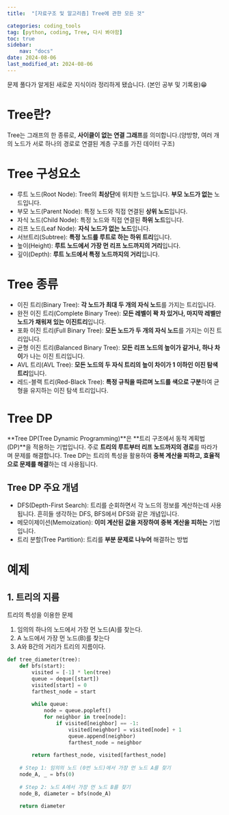 ```yaml
---
title:  "[자료구조 및 알고리즘] Tree에 관한 모든 것" 

categories: coding_tools
tag: [python, coding, Tree, 다시 봐야함]
toc: true
sidebar:
    nav: "docs"
date: 2024-08-06
last_modified_at: 2024-08-06
---
```


문제 풀다가 알게된 새로운 지식이라 정리하게 됐습니다. (본인 공부 및 기록용)😁

# Tree란?
Tree는 그래프의 한 종류로, **사이클이 없는 연결 그래프**를 의미합니다.(양방향, 여러 개의 노드가 서로 하나의 경로로 연결된 계층 구조를 가진 데이터 구조)


# Tree 구성요소
- 루트 노드(Root Node): Tree의 **최상단**에 위치한 노드입니다. **부모 노드가 없는** 노드입니다.
- 부모 노드(Parent Node): 특정 노드와 직접 연결된 **상위 노드**입니다.
- 자식 노드(Child Node): 특정 노드와 직접 연결된 **하위 노드**입니다.
- 리프 노드(Leaf Node): **자식 노드가 없는 노드**입니다.
- 서브트리(Subtree): **특정 노드를 루트로 하는 하위 트리**입니다.
- 높이(Height): **루트 노드에서 가장 먼 리프 노드까지의 거리**입니다.
- 깊이(Depth): **루트 노드에서 특정 노드까지의 거리**입니다.


# Tree 종류
- 이진 트리(Binary Tree): **각 노드가 최대 두 개의 자식 노드**를 가지는 트리입니다.
- 완전 이진 트리(Complete Binary Tree): **모든 레벨이 꽉 차 있거나, 마지막 레벨만 노드가 채워져 있는 이진트리**입니다.
- 포화 이진 트리(Full Binary Tree): **모든 노드가 두 개의 자식 노드**를 가지는 이진 트리입니다.
- 균형 이진 트리(Balanced Binary Tree): **모든 리프 노드의 높이가 같거나, 하나 차이**가 나는 이진 트리입니다.
- AVL 트리(AVL Tree): **모든 노드의 두 자식 트리의 높이 차이가 1 이하인 이진 탐색 트리**입니다.
- 레드-블랙 트리(Red-Black Tree): **특정 규칙을 따르며 노드를 색으로 구분**하여 균형을 유지하는 이진 탐색 트리입니다.


# Tree DP
**Tree DP(Tree Dynamic Programming)**은 **트리 구조에서 동적 계획법(DP)**을 적용하는 기법입니다. 주로 **트리의 루트부터 리프 노드까지의 경로**를 따라가며 문제를 해결합니다. Tree DP는 트리의 특성을 활용하여 **중복 계산을 피하고, 효율적으로 문제를 해결**하는 데 사용됩니다.


## Tree DP 주요 개념
- DFS(Depth-First Search): 트리를 순회하면서 각 노드의 정보를 계산하는데 사용됩니다. 흔히들 생각하는 DFS, BFS에서 DFS와 같은 개념입니다.
- 메모이제이션(Memoization): **이미 계산된 값을 저장하여 중복 계산을 피하는** 기법입니다.
- 트리 분할(Tree Partition): 트리를 **부분 문제로 나누어** 해결하는 방법


# 예제

## 1. 트리의 지름
트리의 특성을 이용한 문제

1) 임의의 하나의 노드에서 가장 먼 노드(A)를 찾는다.
2) A 노드에서 가장 먼 노드(B)를 찾는다
3) A와 B간의 거리가 트리의 지름이다.
```python
def tree_diameter(tree):
    def bfs(start):
        visited = [-1] * len(tree)
        queue = deque([start])
        visited[start] = 0
        farthest_node = start
        
        while queue:
            node = queue.popleft()
            for neighbor in tree[node]:
                if visited[neighbor] == -1:
                    visited[neighbor] = visited[node] + 1
                    queue.append(neighbor)
                    farthest_node = neighbor
        
        return farthest_node, visited[farthest_node]
    
    # Step 1: 임의의 노드 (0번 노드)에서 가장 먼 노드 A를 찾기
    node_A, _ = bfs(0)
    
    # Step 2: 노드 A에서 가장 먼 노드 B를 찾기
    node_B, diameter = bfs(node_A)
    
    return diameter
```